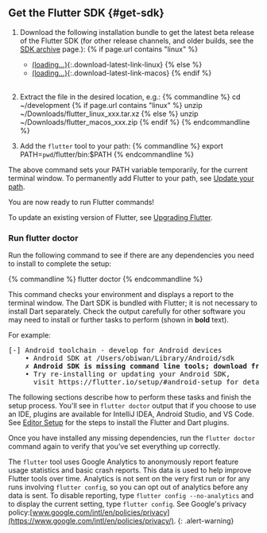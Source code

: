## Get the Flutter SDK {#get-sdk}

1. Download the following installation bundle to get the latest beta release of the
Flutter SDK (for other release channels, and older builds, see the [SDK
archive](/sdk-archive/) page.):
{% if page.url contains "linux" %}
    * [(loading...)](#){:.download-latest-link-linux}
{% else %}
    * [(loading...)](#){:.download-latest-link-macos}
{% endif %}<br><br>
1. Extract the file in the desired location, e.g.:
    {% commandline %}
    cd ~/development
{% if page.url contains "linux" %}
    unzip ~/Downloads/<span class="download-latest-link-filename-linux">flutter_linux_xxx.tar.xz</span>
{% else %}
    unzip ~/Downloads/<span class="download-latest-link-filename-macos">flutter_macos_xxx.zip</span>
{% endif %}
    {% endcommandline %}

1. Add the `flutter` tool to your path:
    {% commandline %}
    export PATH=`pwd`/flutter/bin:$PATH
    {% endcommandline %}

The above command sets your PATH variable temporarily, for the current terminal window. To
permanently add Flutter to your path, see [Update your path](#update-your-path).

You are now ready to run Flutter commands!

To update an existing version of Flutter, see [Upgrading Flutter](/upgrading/).

### Run flutter doctor

Run the following command to see if there are any dependencies you need to install to complete
the setup:

{% commandline %}
flutter doctor
{% endcommandline %}

This command checks your environment and displays a report to the terminal window.
The Dart SDK is bundled with Flutter; it is not necessary to install Dart separately.
Check the output carefully for other software you may need to install or further 
tasks to perform (shown in **bold** text).

For example:
<pre>
[-] Android toolchain - develop for Android devices
    • Android SDK at /Users/obiwan/Library/Android/sdk
    <strong>✗ Android SDK is missing command line tools; download from https://goo.gl/XxQghQ</strong>
    • Try re-installing or updating your Android SDK,
      visit https://flutter.io/setup/#android-setup for detailed instructions.
</pre>

The following sections describe how to perform these tasks and finish the setup process.
You'll see in `flutter doctor` output that if you choose to use an IDE, plugins
are available for IntelliJ IDEA, Android Studio, and VS Code. See [Editor Setup](/get-started/editor/)
for the steps to install the Flutter and Dart plugins.

Once you have installed any missing dependencies, run the `flutter doctor` command again to
verify that you’ve set everything up correctly.

The `flutter` tool uses Google Analytics to anonymously report feature usage statistics
and basic crash reports. This data is used to help improve Flutter tools over time.
Analytics is not sent on the very first run or for any runs involving `flutter config`,
so you can opt out of analytics before any data is sent. To disable reporting, 
type `flutter config --no-analytics` and to display the current setting, type 
`flutter config`. See Google's privacy policy:[www.google.com/intl/en/policies/privacy](https://www.google.com/intl/en/policies/privacy/).
{: .alert-warning}
